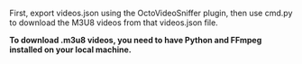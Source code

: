 First, export videos.json using the OctoVideoSniffer plugin, then use cmd.py to download the M3U8 videos from that videos.json file.

**To download .m3u8 videos, you need to have Python and FFmpeg installed on your local machine.**

